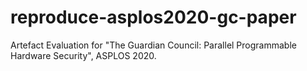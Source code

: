 # reproduce-asplos2020-gc-paper
Artefact Evaluation for "The Guardian Council: Parallel Programmable Hardware Security", ASPLOS 2020. 

